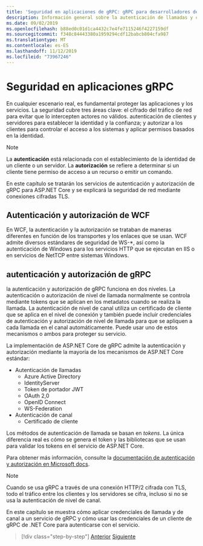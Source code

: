 ```yaml
---
title: 'Seguridad en aplicaciones de gRPC: gRPC para desarrolladores de WCF'
description: Información general sobre la autenticación de llamadas y canales y la autorización en gRPC.
ms.date: 09/02/2019
ms.openlocfilehash: b88ed0c01d1ca4432c7e4fe7115246f4227159df
ms.sourcegitcommit: f348c84443380a1959294cdf12babcb804cfa987
ms.translationtype: MT
ms.contentlocale: es-ES
ms.lasthandoff: 11/12/2019
ms.locfileid: "73967246"
---
```

# <a name="security-in-grpc-applications"></a>Seguridad en aplicaciones gRPC

En cualquier escenario real, es fundamental proteger las aplicaciones y los servicios. La seguridad cubre tres áreas clave: el cifrado del tráfico de red para evitar que lo intercepten actores no válidos. autenticación de clientes y servidores para establecer la identidad y la confianza; y autorizar a los clientes para controlar el acceso a los sistemas y aplicar permisos basados en la identidad.

> [!NOTE]
> La **autenticación** está relacionada con el establecimiento de la identidad de un cliente o un servidor. La **autorización** se refiere a determinar si un cliente tiene permiso de acceso a un recurso o emitir un comando.

En este capítulo se tratarán los servicios de autenticación y autorización de gRPC para ASP.NET Core y se explicará la seguridad de red mediante conexiones cifradas TLS.

## <a name="wcf-authentication-and-authorization"></a>Autenticación y autorización de WCF

En WCF, la autenticación y la autorización se trataban de maneras diferentes en función de los transportes y los enlaces que se usan. WCF admite diversos estándares de seguridad de WS-\*, así como la autenticación de Windows para los servicios HTTP que se ejecutan en IIS o en servicios de NetTCP entre sistemas Windows.

## <a name="grpc-authentication-and-authorization"></a>autenticación y autorización de gRPC

la autenticación y autorización de gRPC funciona en dos niveles. La autenticación o autorización de nivel de llamada normalmente se controla mediante tokens que se aplican en los metadatos cuando se realiza la llamada. La autenticación de nivel de canal utiliza un certificado de cliente que se aplica en el nivel de conexión y también puede incluir credenciales de autenticación y autorización de nivel de llamada para que se apliquen a cada llamada en el canal automáticamente. Puede usar uno de estos mecanismos o ambos para proteger su servicio.

La implementación de ASP.NET Core de gRPC admite la autenticación y autorización mediante la mayoría de los mecanismos de ASP.NET Core estándar:

- Autenticación de llamadas
  - Azure Active Directory
  - IdentityServer
  - Token de portador JWT
  - OAuth 2,0
  - OpenID Connect
  - WS-Federation
- Autenticación de canal
  - Certificado de cliente

Los métodos de autenticación de llamada se basan en *tokens*. La única diferencia real es cómo se genera el token y las bibliotecas que se usan para validar los tokens en el servicio de ASP.NET Core.

Para obtener más información, consulte la [documentación de autenticación y autorización en Microsoft docs](https://docs.microsoft.com/aspnet/core/grpc/authn-and-authz?view=aspnetcore-3.0).

> [!NOTE]
> Cuando se usa gRPC a través de una conexión HTTP/2 cifrada con TLS, todo el tráfico entre los clientes y los servidores se cifra, incluso si no se usa la autenticación de nivel de canal.

En este capítulo se muestra cómo aplicar credenciales de llamada y de canal a un servicio de gRPC y cómo usar las credenciales de un cliente de gRPC de .NET Core para autenticarse con el servicio.

>[!div class="step-by-step"]
>[Anterior](client-libraries.md)
>[Siguiente](call-credentials.md)
